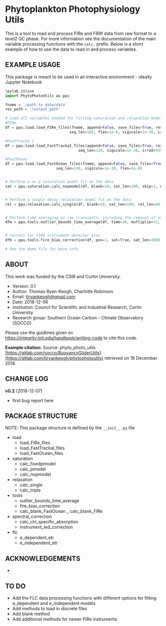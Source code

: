 Phytoplankton Photophysiology Utils
=====================

This is a tool to read and process FIRe and FRRf data from raw format to a level2 QC phase.
For more information see the documentation of the main variable processing functions with the `calc_` prefix.
Below is a short example of how to use the data to read in and process variables.


EXAMPLE USAGE
-------------
This package is meant to be used in an interactive environment - ideally Jupyter Notebook

```python
%pylab inline
import PhytoPhotoUtils as ppu

fname = '/path_to_data/data'
res_path = '/output_path'

# Load all variables needed for fitting saturation and relaxation models
#FIRe
df = ppu.load.load_FIRe_files(fname, append=False, save_files=True, res_path=res_path,
                             seq_len=160, flen=1e-6, sigscale=1e-20, irrad=47248)

#FastTracka I
df = ppu.load.load_FastTrackaI_files(append=False, save_files=True, res_path=res_path, 
                                 seq_len=120, sigscale=1e-20, irrad=545.62e10)

#FastOcean
df = ppu.load.load_FastOcean_files(fname, append=False, save_files=True, led_separate=True, res_path=res_path, 
                       seq_len=140, sigscale=1e-20, flen=1e-6)


# Perform a no p saturation model fit on the data
sat = ppu.saturation.calc_nopmodel(df, blank=10, sat_len=100, skip=1, n_iter=1000)


# Perform a single decay relaxation model fit on the data
rel = ppu.relaxation.calc_single(df, blank=10, sat_len=100, rel_len=60, sat_flashlets=0, n_iter=1000)


# Perform time averaging on raw transients, including the removal of outliers (mean + stdev * 3)
dfm = ppu.tools.outlier_bounds_time_average(df, time=10, mutliplier=3, seq_len=160)


# Correct for FIRe instrument detector bias
dfb = ppu.tools.fire_bias_correction(df, pos=1, sat=True, sat_len=100)

# See the demo file for more info
```


ABOUT
-----
This work was funded by the CSIR and Curtin University.

- Version: 0.1
- Author:  Thomas Ryan-Keogh, Charlotte Robinson
- Email:   tjryankeogh@gmail.com
- Date:    2018-12-06
- Institution: Council for Scientific and Industrial Research, Curtin University
- Research group: Southern Ocean Carbon - Climate Observatory (SOCCO)

Please use the guidlines given on https://integrity.mit.edu/handbook/writing-code to cite this code.

**Example citation:**
Source: phyto_photo_utils [https://gitlab.com/socco/BuoyancyGliderUtils](https://gitlab.com/tjryankeogh/phytophotoutils) retrieved on 18 December 2018.


CHANGE LOG
----------
**v0.2** (2018-12-07)

- first bug report here


PACKAGE STRUCTURE
-----------------
NOTE: This package structure is defined by the `__init__.py` file
- load
	- load_FIRe_files
	- load_FastTrackaI_files
	- load_FastOcean_files
- saturation
	- calc_fixedpmodel
	- calc_pmodel
	- calc_nopmodel
- relaxation
	- calc_single
	- calc_triple
- tools
	- outlier_bounds_time_average
	- fire_bias_correction
	- calc_blank_FastOcean
	_ calc_blank_FIRe
- spectral_correction
	- calc_chl_specific_absorption
	- instrument_led_correction
- flc
	- e_dependent_etr
	- e_independent_etr


ACKNOWLEDGEMENTS
----------------
- 


TO DO
-----
- Add the FLC data processing functions with different options for fitting e_dependent and e_independent models
- Add methods to load in discrete files
- Add blank method
- Add additional methods for newer FIRe instruments
